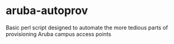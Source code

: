 aruba-autoprov
==============

Basic perl script designed to automate the more tedious parts of provisioning Aruba campus access points
